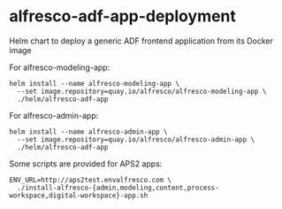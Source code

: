 # alfresco-adf-app-deployment

Helm chart to deploy a generic ADF frontend application from its Docker image

For alfresco-modeling-app:

```
helm install --name alfresco-modeling-app \
  --set image.repository=quay.io/alfresco/alfresco-modeling-app \
  ./helm/alfresco-adf-app
```

For alfresco-admin-app:

```
helm install --name alfresco-admin-app \
  --set image.repository=quay.io/alfresco/alfresco-admin-app \
  ./helm/alfresco-adf-app
```

Some scripts are provided for APS2 apps:

```
ENV_URL=http://aps2test.envalfresco.com \
  ./install-alfresco-{admin,modeling,content,process-workspace,digital-workspace}-app.sh
```
